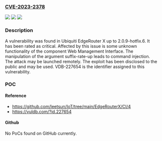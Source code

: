 ### [CVE-2023-2378](https://cve.mitre.org/cgi-bin/cvename.cgi?name=CVE-2023-2378)
![](https://img.shields.io/static/v1?label=Product&message=EdgeRouter%20X&color=blue)
![](https://img.shields.io/static/v1?label=Version&message=%3D%202.0.9-hotfix.0%20&color=brighgreen)
![](https://img.shields.io/static/v1?label=Vulnerability&message=CWE-77%20Command%20Injection&color=brighgreen)

### Description

A vulnerability was found in Ubiquiti EdgeRouter X up to 2.0.9-hotfix.6. It has been rated as critical. Affected by this issue is some unknown functionality of the component Web Management Interface. The manipulation of the argument suffix-rate-up leads to command injection. The attack may be launched remotely. The exploit has been disclosed to the public and may be used. VDB-227654 is the identifier assigned to this vulnerability.

### POC

#### Reference
- https://github.com/leetsun/IoT/tree/main/EdgeRouterX/CI/4
- https://vuldb.com/?id.227654

#### Github
No PoCs found on GitHub currently.


